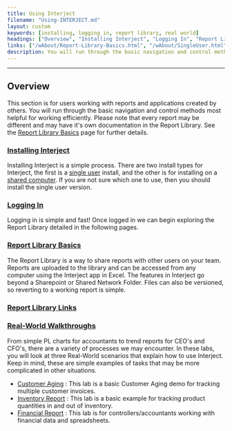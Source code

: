 ```yaml
---
title: Using Interject
filename: "Using-INTERJECT.md"
layout: custom
keywords: [installing, logging in, report library, real world]
headings: ["Overview", "Installing Interject", "Logging In", "Report Library Basics", "Report Library Links", "Real-World Walkthroughs"]
links: ["/wAbout/Report-Library-Basics.html", "/wAbout/SingleUser.html", "/wAbout/SingleUser.html", "/wAbout/SharedComputer.html", "/wAbout/Logging-In.html", "/wAbout/Report-Library-Basics.html", "/wAbout/ReportLibraryLinks.html", "/wAbout/Real-World-Walkthroughs.html", "/wAbout/Customer-Aging.html", "/wAbout/Inventory-Reports.html", "/wAbout/Financial-Report.html"]
description: You will run through the basic navigation and control methods most helpful for working efficiently. Please note that every report may be different and may have it's own documentation in the Report Library.
---
```

* * *

## Overview

This section is for users working with reports and applications created by others. You will run through the basic navigation and control methods most helpful for working efficiently. Please note that every report may be different and may have it's own documentation in the Report Library. See the [Report Library Basics](/wAbout/Report-Library-Basics.html) page for further details.

### [Installing Interject](/wAbout/SingleUser.html)

Installing Interject is a simple process. There are two install types for Interject, the first is a [single user](/wAbout/SingleUser.html) install, and the other is for installing on a [shared computer](/wAbout/SharedComputer.html). If you are not sure which one to use, then you should install the single user version.

### [Logging In](/wAbout/Logging-In.html)

Logging in is simple and fast! Once logged in we can begin exploring the Report Library detailed in the following pages.

### [Report Library Basics](/wAbout/Report-Library-Basics.html)

The Report Library is a way to share reports with other users on your team. Reports are uploaded to the library and can be accessed from any computer using the Interject app in Excel. The features in Interject go beyond a Sharepoint or Shared Network Folder. Files can also be versioned, so reverting to a working report is simple.

### [Report Library Links](/wAbout/ReportLibraryLinks.html)

### [Real-World Walkthroughs](/wAbout/Real-World-Walkthroughs.html)

From simple PL charts for accountants to trend reports for CEO's and CFO's, there are a variety of processes we may encounter. In these labs, you will look at three Real-World scenarios that explain how to use Interject. Keep in mind, these are simple examples of tasks that may be more complicated in other situations.

 * [Customer Aging](/wAbout/Customer-Aging.html) : This lab is a basic Customer Aging demo for tracking multiple customer invoices.
 * [Inventory Report](/wAbout/Inventory-Reports.html) : This lab is a basic example for tracking product quantities in and out of inventory.
 * [Financial Report](/wAbout/Financial-Report.html) : This lab is for controllers/accountants working with financial data and spreadsheets.

